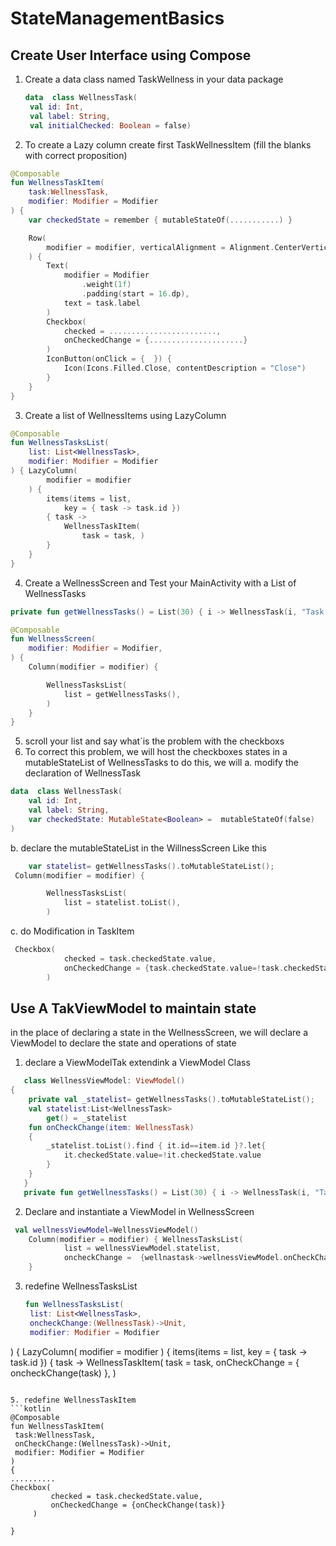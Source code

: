 # StateManagementBasics

## Create User Interface using Compose 
1. Create a data class named TaskWellness in your data package
   ```kotlin
   data  class WellnessTask(
    val id: Int,
    val label: String,
    val initialChecked: Boolean = false)
   ```
2. To create a Lazy column create first TaskWellnessItem (fill the blanks with correct proposition)
```Kotlin
@Composable
fun WellnessTaskItem(
    task:WellnessTask,
    modifier: Modifier = Modifier
) {
    var checkedState = remember { mutableStateOf(...........) }

    Row(
        modifier = modifier, verticalAlignment = Alignment.CenterVertically
    ) {
        Text(
            modifier = Modifier
                .weight(1f)
                .padding(start = 16.dp),
            text = task.label
        )
        Checkbox(
            checked = ........................,
            onCheckedChange = {.....................}
        )
        IconButton(onClick = {  }) {
            Icon(Icons.Filled.Close, contentDescription = "Close")
        }
    }
}
```
3. Create a list of WellnessItems using LazyColumn
```kotlin
@Composable
fun WellnessTasksList(
    list: List<WellnessTask>,
    modifier: Modifier = Modifier
) { LazyColumn(
        modifier = modifier
    ) {
        items(items = list,
            key = { task -> task.id })
        { task ->
            WellnessTaskItem(
                task = task, )
        }
    }
}
```
4. Create a WellnessScreen and Test your MainActivity with a List of WellnessTasks 

```kotlin
private fun getWellnessTasks() = List(30) { i -> WellnessTask(i, "Task # $i") }

@Composable
fun WellnessScreen(
    modifier: Modifier = Modifier,
) {
    Column(modifier = modifier) {

        WellnessTasksList(
            list = getWellnessTasks(),
        )
    }
}
```
5. scroll your list and say what´is the problem with the checkboxs
6. To correct this problem, we will host the checkboxes states in a mutableStateList of WellnessTasks
to do this, we will
a. modify the declaration of WellnessTask
```kotlin
data  class WellnessTask(
    val id: Int,
    val label: String,
    var checkedState: MutableState<Boolean> =  mutableStateOf(false)
)
```
b. declare the mutableStateList in the WillnessScreen Like this
```kotlin
    var statelist= getWellnessTasks().toMutableStateList();
 Column(modifier = modifier) {

        WellnessTasksList(
            list = statelist.toList(),
        )

```
c. do Modification in TaskItem 
```kotlin
 Checkbox(
            checked = task.checkedState.value,
            onCheckedChange = {task.checkedState.value=!task.checkedState.value}
        )
```
## Use A TakViewModel to maintain state
in the place of declaring a state in the WellnessScreen, we will declare a ViewModel to declare the state and operations of state 
1. declare a ViewModelTak extendink a ViewModel Class
```kotlin
   class WellnessViewModel: ViewModel()
{
    private val _statelist= getWellnessTasks().toMutableStateList();
    val statelist:List<WellnessTask>
        get() = _statelist
    fun onCheckChange(item: WellnessTask)
    {
        _statelist.toList().find { it.id==item.id }?.let{
            it.checkedState.value=!it.checkedState.value
        }
    }
   }
   private fun getWellnessTasks() = List(30) { i -> WellnessTask(i, "Task # $i") }
   ```
2. Declare and instantiate a ViewModel in WellnessScreen
```kotlin
 val wellnessViewModel=WellnessViewModel()
    Column(modifier = modifier) { WellnessTasksList(
            list = wellnessViewModel.statelist,
            oncheckChange =  {wellnastask->wellnessViewModel.onCheckChange(wellnastask)}       )
    }
```
3. redefine WellnessTasksList
   ```kotlin
   fun WellnessTasksList(
    list: List<WellnessTask>,
    oncheckChange:(WellnessTask)->Unit,
    modifier: Modifier = Modifier

) {    LazyColumn(
        modifier = modifier
    ) {        items(items = list,
            key = { task -> task.id })
        { task ->
            WellnessTaskItem(
                task = task,
                onCheckChange = { oncheckChange(task) },
            )
   ```

5. redefine WellnessTaskItem
```kotlin
@Composable
fun WellnessTaskItem(
    task:WellnessTask,
    onCheckChange:(WellnessTask)->Unit,
    modifier: Modifier = Modifier
)
{
..........
   Checkbox(
            checked = task.checkedState.value,
            onCheckedChange = {onCheckChange(task)}
        )
   
}
````
